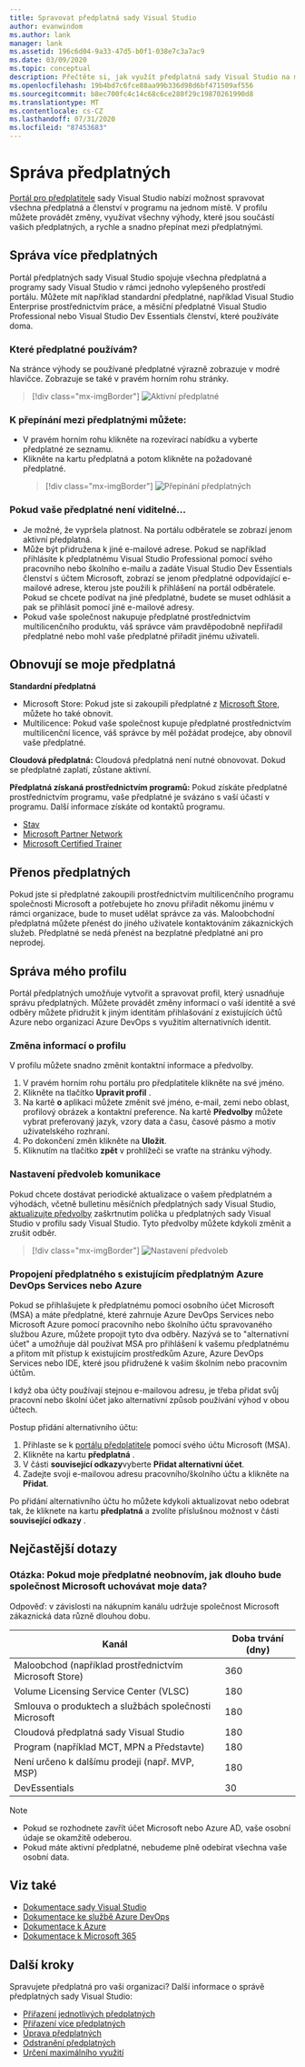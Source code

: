 ```yaml
---
title: Spravovat předplatná sady Visual Studio
author: evanwindom
ms.author: lank
manager: lank
ms.assetid: 196c6d04-9a33-47d5-b0f1-038e7c3a7ac9
ms.date: 03/09/2020
ms.topic: conceptual
description: Přečtěte si, jak využít předplatná sady Visual Studio na maximum.
ms.openlocfilehash: 19b4bd7c6fce88aa99b336d98d6bf471509af556
ms.sourcegitcommit: b8ec700fc4c14c68c6ce280f29c19870261990d8
ms.translationtype: MT
ms.contentlocale: cs-CZ
ms.lasthandoff: 07/31/2020
ms.locfileid: "87453683"
---
```

# <a name="managing-subscriptions"></a>Správa předplatných

[Portál pro předplatitele](https://my.visualstudio.com) sady Visual Studio nabízí možnost spravovat všechna předplatná a členství v programu na jednom místě. V profilu můžete provádět změny, využívat všechny výhody, které jsou součástí vašich předplatných, a rychle a snadno přepínat mezi předplatnými.

## <a name="managing-multiple-subscriptions"></a>Správa více předplatných

Portál předplatných sady Visual Studio spojuje všechna předplatná a programy sady Visual Studio v rámci jednoho vylepšeného prostředí portálu. Můžete mít například standardní předplatné, například Visual Studio Enterprise prostřednictvím práce, a měsíční předplatné Visual Studio Professional nebo Visual Studio Dev Essentials členství, které používáte doma.

### <a name="which-subscription-am-i-using"></a>Které předplatné používám?

Na stránce výhody se používané předplatné výrazně zobrazuje v modré hlavičce. Zobrazuje se také v pravém horním rohu stránky.
> [!div class="mx-imgBorder"]
> ![Aktivní předplatné](_img/manage-vs-subscriptions/current-subscription-cropped.png "Vaše aktuální předplatné se zobrazí v horní části stránky a v rozevíracím seznamu odběry.")

### <a name="to-switch-between-subscriptions-you-can"></a>K přepínání mezi předplatnými můžete:

- V pravém horním rohu klikněte na rozevírací nabídku a vyberte předplatné ze seznamu.
- Klikněte na kartu předplatná a potom klikněte na požadované předplatné.
  > [!div class="mx-imgBorder"]
  > ![Přepínání předplatných](_img/manage-vs-subscriptions/change-subscription-resized.png "Kliknutím na kartu předplatná zobrazíte podrobné informace o všech vašich předplatných a mezi nimi přepínat.")

### <a name="if-your-subscription-is-not-visible"></a>Pokud vaše předplatné není viditelné...

- Je možné, že vypršela platnost. Na portálu odběratele se zobrazí jenom aktivní předplatná.
- Může být přidružena k jiné e-mailové adrese. Pokud se například přihlásíte k předplatnému Visual Studio Professional pomocí svého pracovního nebo školního e-mailu a zadáte Visual Studio Dev Essentials členství s účtem Microsoft, zobrazí se jenom předplatné odpovídající e-mailové adrese, kterou jste použili k přihlášení na portál odběratele. Pokud se chcete podívat na jiné předplatné, budete se muset odhlásit a pak se přihlásit pomocí jiné e-mailové adresy.
- Pokud vaše společnost nakupuje předplatné prostřednictvím multilicenčního produktu, váš správce vám pravděpodobně nepřiřadil předplatné nebo mohl vaše předplatné přiřadit jinému uživateli.

## <a name="renewing-my-subscriptions"></a>Obnovují se moje předplatná

**Standardní předplatná**
- Microsoft Store: Pokud jste si zakoupili předplatné z [Microsoft Store](https://www.microsoft.com/store), můžete ho také obnovit.
- Multilicence: Pokud vaše společnost kupuje předplatné prostřednictvím multilicenční licence, váš správce by měl požádat prodejce, aby obnovil vaše předplatné.

**Cloudová předplatná:**  Cloudová předplatná není nutné obnovovat. Dokud se předplatné zaplatí, zůstane aktivní.

**Předplatná získaná prostřednictvím programů:**  Pokud získáte předplatné prostřednictvím programu, vaše předplatné je svázáno s vaší účastí v programu. Další informace získáte od kontaktů programu.

- [Stav](https://imagine.microsoft.com/about)
- [Microsoft Partner Network](https://partner.microsoft.com)
- [Microsoft Certified Trainer](https://www.microsoft.com/learning/mct-certification.aspx)

## <a name="transferring-subscriptions"></a>Přenos předplatných

Pokud jste si předplatné zakoupili prostřednictvím multilicenčního programu společnosti Microsoft a potřebujete ho znovu přiřadit někomu jinému v rámci organizace, bude to muset udělat správce za vás.
Maloobchodní předplatná můžete přenést do jiného uživatele kontaktováním zákaznických služeb. Předplatné se nedá přenést na bezplatné předplatné ani pro neprodej.

## <a name="managing-my-profile"></a>Správa mého profilu

Portál předplatných umožňuje vytvořit a spravovat profil, který usnadňuje správu předplatných. Můžete provádět změny informací o vaší identitě a své odběry můžete přidružit k jiným identitám přihlašování z existujících účtů Azure nebo organizací Azure DevOps s využitím alternativních identit.

### <a name="changing-profile-information"></a>Změna informací o profilu

V profilu můžete snadno změnit kontaktní informace a předvolby.

1. V pravém horním rohu portálu pro předplatitele klikněte na své jméno.
2. Klikněte na tlačítko **Upravit profil** .
3. Na kartě **o** aplikaci můžete změnit své jméno, e-mail, zemi nebo oblast, profilový obrázek a kontaktní preference. Na kartě **Předvolby** můžete vybrat preferovaný jazyk, vzory data a času, časové pásmo a motiv uživatelského rozhraní.
4. Po dokončení změn klikněte na **Uložit**.
5. Kliknutím na tlačítko **zpět** v prohlížeči se vraťte na stránku výhody.

### <a name="setting-communications-preferences"></a>Nastavení předvoleb komunikace
Pokud chcete dostávat periodické aktualizace o vašem předplatném a výhodách, včetně bulletinu měsíčních předplatných sady Visual Studio, [aktualizujte předvolby](https://app.vsaex.visualstudio.com/me?workflowID=devprogram&tab=edit) zaškrtnutím políčka u předplatných sady Visual Studio v profilu sady Visual Studio. Tyto předvolby můžete kdykoli změnit a zrušit odběr. 

   > [!div class="mx-imgBorder"]
   > ![Nastavení předvoleb](_img/manage-vs-subscriptions/change-prefs.png "Pro příjem aktualizací klikněte na zaškrtávací políčko pro e-maily programu Visual Studio Subscriptions.")
   
### <a name="linking-my-subscription-to-existing-azure-devops-services-or-azure-subscriptions"></a>Propojení předplatného s existujícím předplatným Azure DevOps Services nebo Azure
Pokud se přihlašujete k předplatnému pomocí osobního účet Microsoft (MSA) a máte předplatné, které zahrnuje Azure DevOps Services nebo Microsoft Azure pomocí pracovního nebo školního účtu spravovaného službou Azure, můžete propojit tyto dva odběry. Nazývá se to "alternativní účet" a umožňuje dál používat MSA pro přihlášení k vašemu předplatnému a přitom mít přístup k existujícím prostředkům Azure, Azure DevOps Services nebo IDE, které jsou přidružené k vašim školním nebo pracovním účtům.

I když oba účty používají stejnou e-mailovou adresu, je třeba přidat svůj pracovní nebo školní účet jako alternativní způsob používání výhod v obou účtech.

Postup přidání alternativního účtu:

1. Přihlaste se k [portálu předplatitele](https://my.visualstudio.com?wt.mc_id=o~msft~docs) pomocí svého účtu Microsoft (MSA).
2. Klikněte na kartu **předplatná** .
3. V části **související odkazy**vyberte **Přidat alternativní účet**.
4. Zadejte svoji e-mailovou adresu pracovního/školního účtu a klikněte na **Přidat**.

Po přidání alternativního účtu ho můžete kdykoli aktualizovat nebo odebrat tak, že kliknete na kartu **předplatná** a zvolíte příslušnou možnost v části **související odkazy** .

## <a name="frequently-asked-questions"></a>Nejčastější dotazy

### <a name="q-if-i-do-not-renew-my-subscription-how-long-will-microsoft-keep-my-data"></a>Otázka: Pokud moje předplatné neobnovím, jak dlouho bude společnost Microsoft uchovávat moje data?
Odpověď: v závislosti na nákupním kanálu udržuje společnost Microsoft zákaznická data různě dlouhou dobu.

| Kanál                                                | Doba trvání (dny) |
|--------------------------------------------------------|-----------------|
|    Maloobchod (například prostřednictvím Microsoft Store)               |    360          |
|    Volume Licensing Service Center (VLSC)              |    180          |
|    Smlouva o produktech a službách společnosti Microsoft    |    180          |
|    Cloudová předplatná sady Visual Studio                   |    180          |
|    Program (například MCT, MPN a Představte)          |    180          |
|    Není určeno k dalšímu prodeji (např. MVP, MSP)                      |    180          |
|    DevEssentials                                       |    30           |

> [!NOTE]
> - Pokud se rozhodnete zavřít účet Microsoft nebo Azure AD, vaše osobní údaje se okamžitě odeberou.
> - Pokud máte aktivní předplatné, nebudeme plně odebírat všechna vaše osobní data.

## <a name="see-also"></a>Viz také
- [Dokumentace sady Visual Studio](https://docs.microsoft.com/visualstudio/)
- [Dokumentace ke službě Azure DevOps](https://docs.microsoft.com/azure/devops/)
- [Dokumentace k Azure](https://docs.microsoft.com/azure/)
- [Dokumentace k Microsoft 365](https://docs.microsoft.com/microsoft-365/)

## <a name="next-steps"></a>Další kroky
Spravujete předplatná pro vaši organizaci?  Další informace o správě předplatných sady Visual Studio:
- [Přiřazení jednotlivých předplatných](assign-license.md)
- [Přiřazení více předplatných](assign-license-bulk.md)
- [Úprava předplatných](edit-license.md)
- [Odstranění předplatných](delete-license.md)
- [Určení maximálního využití](maximum-usage.md)
